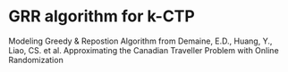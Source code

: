 # GRR algorithm for k-CTP  
Modeling Greedy & Repostion Algorithm from Demaine, E.D., Huang, Y., Liao, CS. et al. Approximating the Canadian Traveller Problem with Online Randomization
